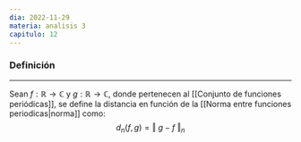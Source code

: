 ```yaml
---
dia: 2022-11-29
materia: analisis 3
capitulo: 12
---
```

### Definición
---
Sean $f : \mathbb{R} \to \mathbb{C}$ y $g : \mathbb{R} \to \mathbb{C}$, donde pertenecen al [[Conjunto de funciones periódicas]], se define la distancia en función de la [[Norma entre funciones periodicas|norma]] como: $$ d_n(f, g) = \Vert ~ g - f ~ \Vert_n $$